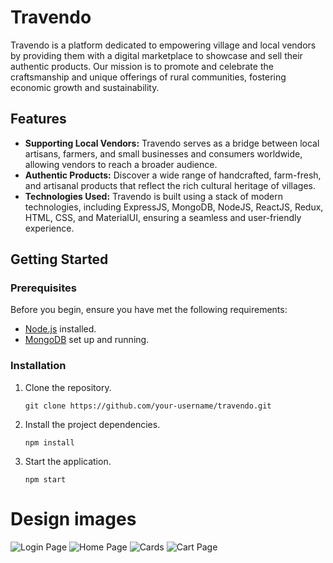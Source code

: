# Travendo

Travendo is a platform dedicated to empowering village and local vendors by providing them with a digital marketplace to showcase and sell their authentic products. Our mission is to promote and celebrate the craftsmanship and unique offerings of rural communities, fostering economic growth and sustainability.

## Features
- **Supporting Local Vendors:** Travendo serves as a bridge between local artisans, farmers, and small businesses and consumers worldwide, allowing vendors to reach a broader audience.
- **Authentic Products:** Discover a wide range of handcrafted, farm-fresh, and artisanal products that reflect the rich cultural heritage of villages.
- **Technologies Used:** Travendo is built using a stack of modern technologies, including ExpressJS, MongoDB, NodeJS, ReactJS, Redux, HTML, CSS, and MaterialUI, ensuring a seamless and user-friendly experience.

## Getting Started

### Prerequisites
Before you begin, ensure you have met the following requirements:

- [Node.js](https://nodejs.org/) installed.
- [MongoDB](https://www.mongodb.com/) set up and running.

### Installation
1. Clone the repository.

   ```shell
   git clone https://github.com/your-username/travendo.git

2. Install the project dependencies.

   ```shell
   npm install

3. Start the application.

   ```shell
   npm start

# Design images
![Login Page](./Login_Page.png)
![Home Page](./Home_Page.png)
![Cards](./Cards.png)
![Cart Page](./Cart.png)


  



